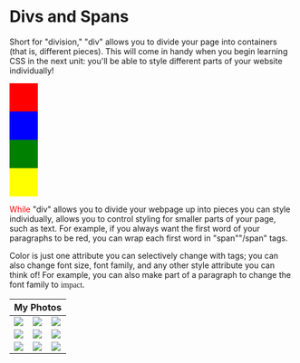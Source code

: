 <html>
	<head>
  <title>Divs and Spans</title>
	</head>
<body>
  <h1>Divs and Spans</h1>
 		<p>Short for "division," "div" allows you to divide your page into containers (that is, different pieces). This will come in handy when you begin learning CSS in the next unit: you'll be able to style different parts of your website individually!</p>
			<div style="width:50px; height:50px; background-color:red"></div>
			<div style="width:50px; height:50px; background-color:blue"></div>
			<div style="width:50px; height:50px; background-color:green"></div>
		<a href="http://www.pinterest.com">
			<div style="width:50px; height:50px; background-color:yellow"></div>
	    	</a>
		<p><span style="color:red">While</span> "div" allows you to divide your webpage up into pieces you can style individually, <span> allows you to control styling for smaller parts of your page, such as text. For example, if you always want the first word of your paragraphs to be red, you can wrap each first word in "span""/span" tags.</p>
		<p>Color is just one attribute you can selectively change with <span> tags; you can also change font size, font family, and any other style attribute you can think of! For example, you can also make part of a paragraph to change the font family to <span style="font-family: Impact">impact</span>.</p>
	<table>
	 <thead>
	    <th colspan="3">My Photos</th>
	 </thead>
	 <tbody>
	    <tr>
	        <td>
	            <a href="https://www.pexels.com/" target="_blank">
	                <img src="https://static.pexels.com/photos/296878/pexels-photo-296878.jpeg" />
	            </a>
	        </td>
	        <td>
	            <a href="https://www.pexels.com/" target="_blank">
	                <img src="https://static.pexels.com/photos/309269/pexels-photo-309269.jpeg" />
	           </a>
	        </td>
	        <td>
	           <a href="https://www.pexels.com/" target="_blank">
	                <img src="https://static.pexels.com/photos/347995/pexels-photo-347995.jpeg" />
	           </a>
	        </td>
	    </tr>
	    <tr>
	        <td>
	            <a href="https://www.pexels.com/" target="_blank">
	                <img src="https://static.pexels.com/photos/192637/pexels-photo-192637.jpeg" />
	           </a>
	        </td>
	        <td>
	            <a href="https://www.pexels.com/" target="_blank">    
	                <img src="https://static.pexels.com/photos/109275/pexels-photo-109275.jpeg" />
	            </a>
	        </td>
	        <td>
	             <a href="https://www.pexels.com/" target="_blank">   
	                <img src="https://static.pexels.com/photos/96857/pexels-photo-96857.jpeg" />
	            </a>
	        </td>
	    </tr>
	    <tr>
	        <td>
	            <a href="https://www.pexels.com/" target="_blank">
	                <img src="https://static.pexels.com/photos/407110/pexels-photo-407110.jpeg" />
	            </a>
	        </td>
	        <td>
	            <a href="https://www.pexels.com/" target="_blank">  
	                <img src="https://static.pexels.com/photos/185499/pexels-photo-185499.jpeg" />
	           </a>
	        </td>
	        <td>
	            <a href="https://www.pexels.com/" target="_blank">
	                <img src="https://static.pexels.com/photos/395134/pexels-photo-395134.jpeg" />
	            </a>
	        </td>
	    </tr>
	 </tbody>
	</table>
</body>
</html>
